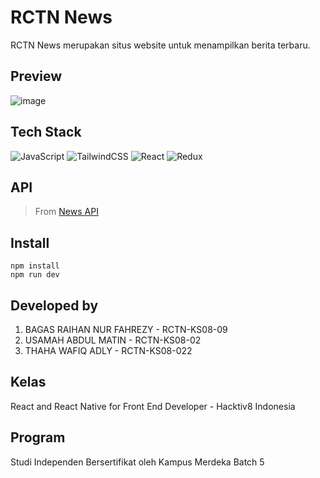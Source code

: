 # RCTN News

RCTN News merupakan situs website untuk menampilkan berita terbaru.

## Preview
![image](https://github.com/Hacktiv-1/React-News-Api/assets/44694889/a7401d54-7ebe-41de-abdb-e67fd80c2768)

## Tech Stack

![JavaScript](https://img.shields.io/badge/javascript-%23323330.svg?style=for-the-badge&logo=javascript&logoColor=%23F7DF1E)
![TailwindCSS](https://img.shields.io/badge/tailwindcss-%2338B2AC.svg?style=for-the-badge&logo=tailwind-css&logoColor=white)
![React](https://img.shields.io/badge/react-%2320232a.svg?style=for-the-badge&logo=react&logoColor=%2361DAFB)
![Redux](https://img.shields.io/badge/redux-%23593d88.svg?style=for-the-badge&logo=redux&logoColor=white)

## API

> From [News API](https://newsapi.org/)

## Install

```
npm install
npm run dev
```

## Developed by

1. BAGAS RAIHAN NUR FAHREZY - RCTN-KS08-09
2. USAMAH ABDUL MATIN - RCTN-KS08-02
3. THAHA WAFIQ ADLY - RCTN-KS08-022

## Kelas

React and React Native for Front End Developer - Hacktiv8 Indonesia

## Program

Studi Independen Bersertifikat oleh Kampus Merdeka Batch 5
